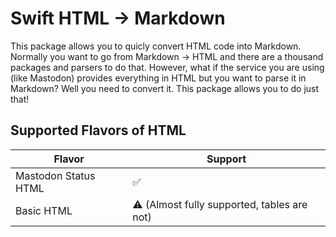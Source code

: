 # Swift HTML -> Markdown
This package allows you to quicly convert HTML code into Markdown. Normally you want to go from Markdown -> HTML and there are a thousand packages and parsers to do that. However, what if the service you are using (like Mastodon) provides everything in HTML but you want to parse it in Markdown? Well you need to convert it. This package allows you to do just that!

## Supported Flavors of HTML
| Flavor               | Support                                             |
| -------------------- | --------------------------------------------------- |
| Mastodon Status HTML | ✅                                                  |
| Basic HTML           | ⚠️ (Almost fully supported, tables are not) |
